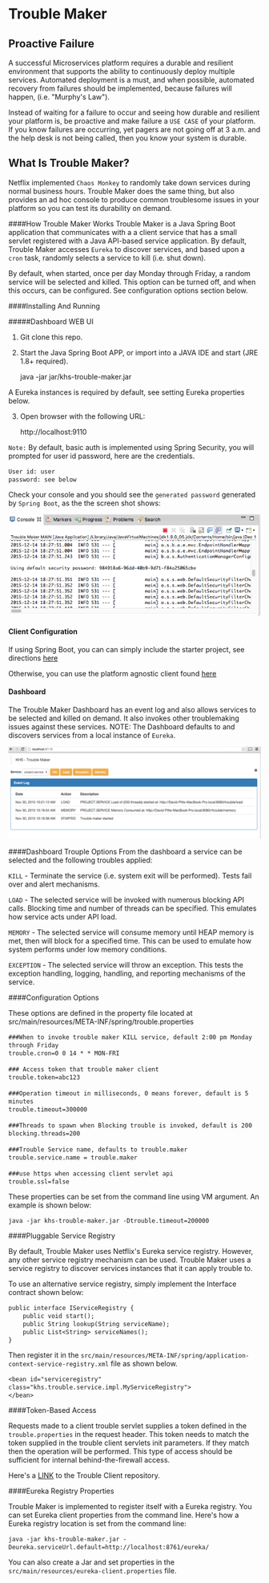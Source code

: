 # Trouble Maker
Proactive Failure
-----------------
A successful Microservices platform requires a durable and resilient environment that supports the ability to continuously deploy multiple services. Automated deployment is a must, and when possible, automated recovery from failures should be implemented, because failures will happen, (i.e. "Murphy's Law").

Instead of waiting for a failure to occur and seeing how durable and resilient your platform is, be proactive and make failure a `USE CASE` of your platform. If you know failures are occurring, yet pagers are not going off at 3 a.m. and the help desk is not being called, then you know your system is durable. 

What Is Trouble Maker? 
---------------------
Netflix implemented `Chaos Monkey` to randomly take down services during normal business hours. Trouble Maker does the same thing, but also provides an ad hoc console to produce common troublesome issues in your platform so you can test its durability on demand. 

####How Trouble Maker Works
Trouble Maker is a Java Spring Boot application that communicates with a a client service that has a small servlet registered with a Java API-based service application. By default, Trouble Maker accesses `Eureka` to discover services, and based upon a `cron` task, randomly selects a service to kill (i.e. shut down).

By default, when started, once per day Monday through Friday, a random service will be selected and killed. This option can be turned off, and when this occurs, can be configured. See configuration options section below. 

####Installing And Running

#####Dashboard WEB UI 

1. Git clone this repo.

2. Start the Java Spring Boot APP, or import into a JAVA IDE and start (JRE 1.8+ required). 

	java -jar jar/khs-trouble-maker.jar
 
A Eureka instances is required by default, see setting Eureka properties below. 
 
3. Open browser with the following URL: 

	http://localhost:9110
	
`Note:` By default, basic auth is implemented using Spring Security, you will prompted for user id password, here are the credentials.

	User id: user 
	password: see below 
	
Check your console and you should see the `generated password` generated by `Spring Boot`, as the the screen shot shows:

![](/img/console-default-console.png)
	

#### Client Configuration

If using Spring Boot, you can can simply include the starter project, see directions [here](https://github.com/in-the-keyhole/khs-spring-boot-troublemaker-starter)

Otherwise, you can use the platform agnostic client found [here](https://github.com/in-the-keyhole/khs-trouble-maker-client)

#### Dashboard
The Trouble Maker Dashboard has an event log and also allows services to be selected and killed on demand. It also invokes other troublemaking issues against these services. NOTE: The Dashboard defaults to and discovers services from a local instance of `Eureka`. 

![](/img/trouble-screen.png)


####Dashboard Trouple Options
From the dashboard a service can be selected and the following troubles applied: 

`KILL` - Terminate the service (i.e. system exit will be performed). Tests fail over and alert mechanisms.

`LOAD` - The selected service will be invoked with numerous blocking API calls. Blocking time and number of threads can be specified. This emulates how service acts under API load.

`MEMORY` - The selected service will consume memory until HEAP memory is met, then will block for a specified time. This can be used to emulate how system performs under low memory conditions.

`EXCEPTION` - The selected service will throw an exception. This tests the exception handling, logging, handling, and reporting mechanisms of the service.

####Configuration Options

These options are defined in the property file located at src/main/resources/META-INF/spring/trouble.properties

	###When to invoke trouble maker KILL service, default 2:00 pm Monday through Friday
	trouble.cron=0 0 14 * * MON-FRI

	### Access token that trouble maker client  
	trouble.token=abc123

	###Operation timeout in milliseconds, 0 means forever, default is 5 minutes
	trouble.timeout=300000

	###Threads to spawn when Blocking trouble is invoked, default is 200
	blocking.threads=200  

	###Trouble Service name, defaults to trouble.maker
	trouble.service.name = trouble.maker
	
	###use https when accessing client servlet api
	trouble.ssl=false

These properties can be set from the command line using VM argument. An example is shown below:

	java -jar khs-trouble-maker.jar -Dtrouble.timeout=200000

####Pluggable Service Registry

By default, Trouble Maker uses Netflix's Eureka service registry. However, any other service registry mechanism can be used.  Trouble Maker uses a service registry to discover services instances that it can apply trouble to.  

To use an alternative service registry, simply implement the Interface contract shown below: 

	public interface IServiceRegistry {
		public void start();
		public String lookup(String serviceName);	
		public List<String> serviceNames();
	}

Then register it in the `src/main/resources/META-INF/spring/application-context-service-registry.xml` file as shown below. 

	<bean id="serviceregistry" class="khs.trouble.service.impl.MyServiceRegistry">
	</bean> 

####Token-Based Access 

Requests made to a client trouble servlet supplies a token defined in the `trouble.properties` in the request header. This token needs to match the token supplied in the trouble client servlets init parameters. If they match then the operation will be performed. This type of access should be sufficient for internal behind-the-firewall access.

Here's a [LINK](https://github.com/in-the-keyhole/khs-trouble-maker-client) to the Trouble Client repository.  

####Eureka Registry Properties 

Trouble Maker is implemented to register itself with a Eureka registry. You can set Eureka client properties from the command line. Here's how a Eureka registry location is set from the command line:

	java -jar khs-trouble-maker.jar -Deureka.serviceUrl.default=http://localhost:8761/eureka/

You can also create a Jar and set properties in the `src/main/resources/eureka-client.properties` file. 
